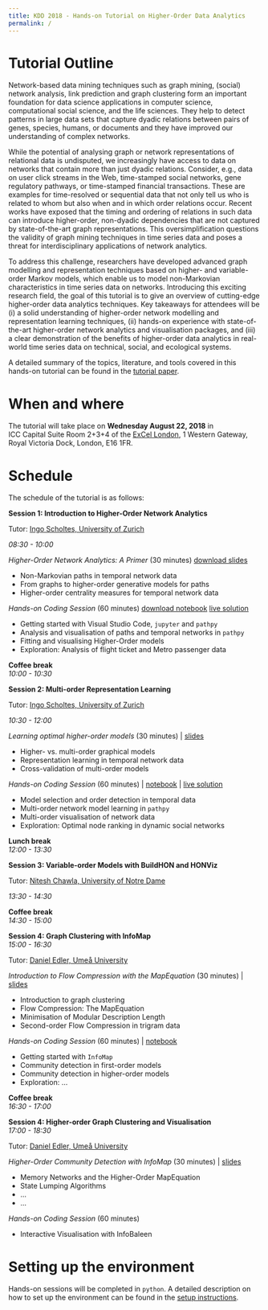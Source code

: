```yaml
---
title: KDD 2018 - Hands-on Tutorial on Higher-Order Data Analytics
permalink: /
---
```


# Tutorial Outline

Network-based data mining techniques such as graph mining, (social) network analysis, link prediction and graph clustering form an important foundation for data science applications in computer science, computational social science, and the life sciences. They help to detect patterns in large data sets that capture dyadic relations between pairs of genes, species, humans, or documents and they have improved our understanding of complex networks.

While the potential of analysing graph or network representations of relational data is undisputed, we increasingly have access to data on networks that contain more than just dyadic relations. Consider, e.g., data on user click streams in the Web, time-stamped social networks, gene regulatory pathways, or time-stamped financial transactions. These are examples for time-resolved or sequential data that not only tell us who is related to whom but also when and in which order relations occur. Recent works have exposed that the timing and ordering of relations in such data can introduce higher-order, non-dyadic dependencies that are not captured by state-of-the-art graph representations. This oversimplification questions the validity of graph mining techniques in time series data and poses a threat for interdisciplinary applications of network analytics.


To address this challenge, researchers have developed advanced graph modelling and representation techniques based on higher- and variable-order Markov models, which enable us to model non-Markovian characteristics in time series data on networks. Introducing this exciting research field, the goal of this tutorial is to give an overview of cutting-edge higher-order data analytics techniques. Key takeaways for attendees will be (i) a solid understanding of higher-order network modelling and representation learning techniques, (ii) hands-on experience with state-of-the-art higher-order network analytics and visualisation packages, and (iii) a clear demonstration of the benefits of higher-order data analytics in real-world time series data on technical, social, and ecological systems.

A detailed summary of the topics, literature, and tools covered in this hands-on tutorial can be found in the [tutorial paper](https://www.researchgate.net/publication/325168357_Beyond_Graph_Mining_Higher-Order_Data_Analytics_for_Temporal_Network_Data).

# When and where

The tutorial will take place on **Wednesday August 22, 2018** in ICC Capital Suite Room 2+3+4 of the [ExCel London](https://www.excel.london/organiser/venue-map), 1 Western Gateway, Royal Victoria Dock, London, E16 1FR.

# Schedule

The schedule of the tutorial is as follows:

**Session 1: Introduction to Higher-Order Network Analytics**  

Tutor: [Ingo Scholtes, University of Zurich](http://ifi.uzh.ch/dag)

*08:30 - 10:00*

*Higher-Order Network Analytics: A Primer* (30 minutes) [download slides](http://...)
- Non-Markovian paths in temporal network data
- From graphs to higher-order generative models for paths
- Higher-order centrality measures for temporal network data

*Hands-on Coding Session* (60 minutes) [download notebook](http://...) [live solution](http://)
- Getting started with Visual Studio Code, `jupyter` and `pathpy`
- Analysis and visualisation of paths and temporal networks in `pathpy`
- Fitting and visualising Higher-Order models
- Exploration: Analysis of flight ticket and Metro passenger data

**Coffee break**  
*10:00 - 10:30*

**Session 2: Multi-order Representation Learning**  

Tutor: [Ingo Scholtes, University of Zurich](http://ifi.uzh.ch/dag)

*10:30 - 12:00*

*Learning optimal higher-order models* (30 minutes) | [slides](http://...)
- Higher- vs. multi-order graphical models
- Representation learning in temporal network data
- Cross-validation of multi-order models

*Hands-on Coding Session* (60 minutes) | [notebook](http://...) | [live solution](http://)
- Model selection and order detection in temporal data
- Multi-order network model learning in `pathpy`
- Multi-order visualisation of network data
- Exploration: Optimal node ranking in dynamic social networks

**Lunch break**  
*12:00 - 13:30*

**Session 3: Variable-order Models with BuildHON and HONViz**  

Tutor: [Nitesh Chawla, University of Notre Dame](https://www3.nd.edu/~nchawla/)

*13:30 - 14:30*

**Coffee break**  
*14:30 - 15:00*

**Session 4: Graph Clustering with InfoMap**  
*15:00 - 16:30*

Tutor: [Daniel Edler, Ume&aring; University](https://www.umu.se/en/staff/daniel-edler/)

*Introduction to Flow Compression with the MapEquation* (30 minutes) | [slides](http://...)
- Introduction to graph clustering
- Flow Compression: The MapEquation
- Minimisation of Modular Description Length
- Second-order Flow Compression in trigram data

*Hands-on Coding Session* (60 minutes) | [notebook](http://...)
- Getting started with `InfoMap`
- Community detection in first-order models
- Community detection in higher-order models
- Exploration: ... 

**Coffee break**  
*16:30 - 17:00*

**Session 4: Higher-order Graph Clustering and Visualisation**  
*17:00 - 18:30*

Tutor: [Daniel Edler, Ume&aring; University](https://www.umu.se/en/staff/daniel-edler/)

*Higher-Order Community Detection with InfoMap* (30 minutes) | [slides](http://...)
- Memory Networks and the Higher-Order MapEquation
- State Lumping Algorithms
- ... 
- ... 

*Hands-on Coding Session* (60 minutes)
- Interactive Visualisation with InfoBaleen

# Setting up the environment

Hands-on sessions will be completed in `python`. A detailed description on how to set up the environment can be found in the [setup instructions](/kdd2018-tutorial/setup).
